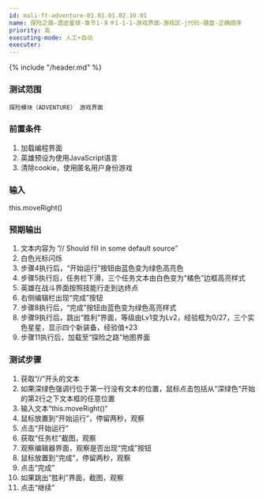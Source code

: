 ```yaml
---
id: mali-ft-adventure-01.01.01.02.10.01
name: 探险之路-遗迹星球-章节1-关卡1-1-1-游戏界面-游戏区-j代码-键盘-正确顺序
priority: 高
executing-mode: 人工+自动
executer: 
---
```


{% include "/header.md" %}

### 测试范围
    探险模块（ADVENTURE） 游戏界面
### 前置条件
   1. 加载编程界面
   2. 英雄预设为使用JavaScript语言
   3. 清除cookie，使用匿名用户身份游戏
### 输入
  this.moveRight()
### 预期输出
1. 文本内容为   ”// Should fill in some default source”
2. 白色光标闪烁
3. 步骤4执行后，“开始运行”按钮由蓝色变为绿色高亮色
4. 步骤5执行后，任务栏下滑，三个任务文本由白色变为“橘色”边框高亮样式
5. 英雄在战斗界面按照技能行走到达终点
6. 右侧编辑栏出现“完成”按钮
7. 步骤8执行后，“完成”按钮由蓝色变为绿色高亮样式
8. 步骤9执行后，跳出“胜利”界面，等级由Lv1变为Lv2，经验框为0/27，三个实色星星，显示四个新装备，经验值+23
9. 步骤11执行后，加载至“探险之路”地图界面

### 测试步骤

1. 获取“//”开头的文本
2. 如果深绿色强调行位于第一行没有文本的位置，鼠标点击包括从“深绿色“开始的第2行之下文本框的任意位置
3. 输入文本“this.moveRight()”
4. 鼠标放置到“开始运行”，停留两秒，观察
5. 点击“开始运行”
6. 获取“任务栏”截图，观察
7. 观察编辑器界面，观察是否出现“完成”按钮
8. 鼠标放置到“完成”，停留两秒，观察
9. 点击“完成”
10. 如果跳出“胜利”界面，截图，观察
11. 点击“继续”